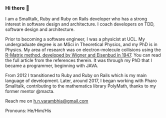 ### Hi there 👋

<!--
**hemalvarambhia/hemalvarambhia** is a ✨ _special_ ✨ repository because its `README.md` (this file) appears on your GitHub profile.

Here are some ideas to get you started:

- 🔭 I’m currently working on ...
- 🌱 I’m currently learning ...
- 👯 I’m looking to collaborate on ...
- 🤔 I’m looking for help with ...
- 💬 Ask me about ...
- 📫 How to reach me: ...
- 😄 Pronouns: ...
- ⚡ Fun fact: ...
-->

I am a Smalltalk, Ruby and Ruby on Rails developer who has a strong interest in software design and architecture. I coach developers on TDD, software design and architecture.

Prior to becoming a software engineer, I was a physicist at UCL. My undergraduate degree is an MSci in Theoretical Physics, and my PhD is in Physics. My area of research was on electron-molecule collisions using the [R-Matrix method, developed by Wigner and Eisenbud in 1947](https://en.wikipedia.org/wiki/R-matrix). You can read the full article from the references therein. It was through my PhD that I became a programmer, beginning with JAVA.

From 2012 I transitioned to Ruby and Ruby on Rails which is my main language of development. Later, around 2017, I began working with Pharo Smalltalk, contributing to the mathematics library PolyMath, thanks to my former mentor @macta.

Reach me on h.n.varambhia@gmail.com

Pronouns: He/Him/His
